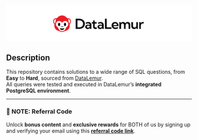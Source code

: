 [![Alt Text](https://github.com/Kishan0705/Kishan-SQL-Portfolio/blob/main/Images/DL.png?raw=true)](https://datalemur.com/profile)

## Description  
This repository contains solutions to a wide range of SQL questions, from **Easy** to **Hard**, sourced from [DataLemur](https://datalemur.com/).  
All queries were tested and executed in DataLemur’s **integrated PostgreSQL environment**.  

---

### 📝 NOTE: Referral Code  
Unlock **bonus content** and **exclusive rewards** for BOTH of us by signing up and verifying your email using this **[referral code link](https://datalemur.com?referralCode=UPEPchfy)**.  


